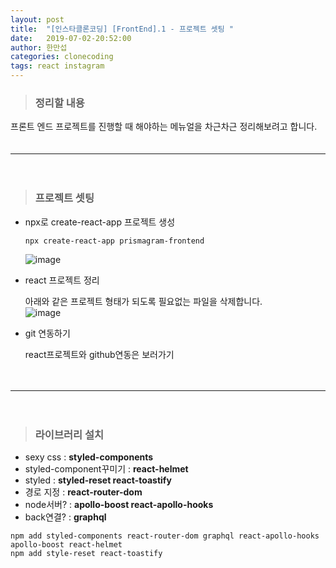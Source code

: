 ```yaml
---
layout: post
title:  "[인스타클론코딩] [FrontEnd].1 - 프로젝트 셋팅 "
date:   2019-07-02-20:52:00
author: 한만섭
categories: clonecoding
tags: react instagram
---
```


> ### 정리할 내용 

프론트 엔드 프로젝트를 진행할 때 해야하는 메뉴얼을 차근차근 정리해보려고 합니다.  
　  

***

　  
> ### 프로젝트 셋팅 

* npx로 create-react-app 프로젝트 생성 
  
  ```
  npx create-react-app prismagram-frontend
  ```
  ![image](https://user-images.githubusercontent.com/46010705/60510911-9d411500-9d0b-11e9-9c8f-dca0e88d126e.png)
  
  
* react 프로젝트 정리 
  
  아래와 같은 프로젝트 형태가 되도록 필요없는 파일을 삭제합니다.  
  ![image](https://user-images.githubusercontent.com/46010705/60510983-d24d6780-9d0b-11e9-9202-e04c8c823e37.png)

* git 연동하기 
  
  react프로젝트와 github연동은 보러가기

　  

***

　  
> ### 라이브러리 설치 

  * sexy css : **styled-components** 
  * styled-component꾸미기 : **react-helmet**
  * styled : **styled-reset react-toastify**
  * 경로 지정 : **react-router-dom**
  * node서버? : **apollo-boost react-apollo-hooks**
  * back연결? : **graphql**  
  ```
  npm add styled-components react-router-dom graphql react-apollo-hooks apollo-boost react-helmet
  npm add style-reset react-toastify
  ```

